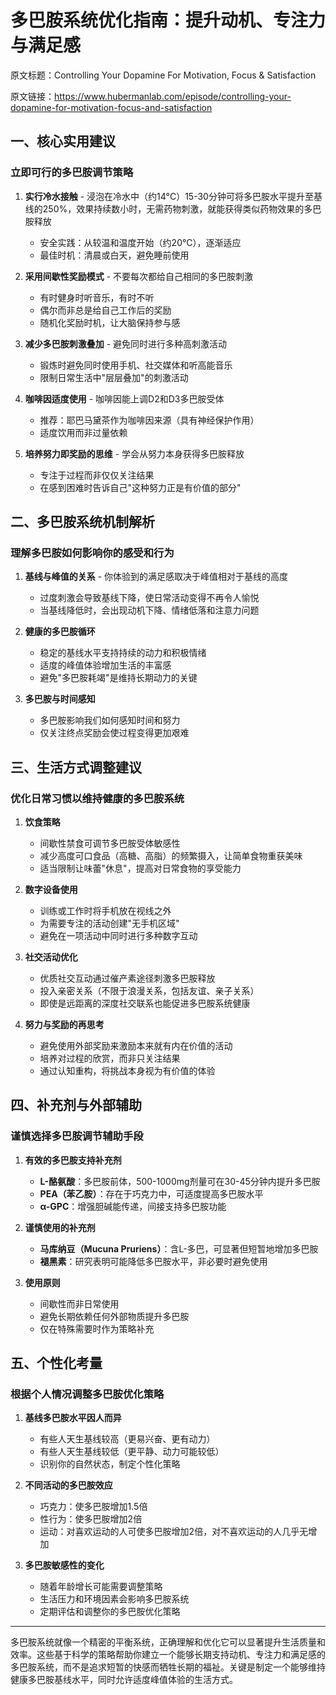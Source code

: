 # 多巴胺系统优化指南：提升动机、专注力与满足感

原文标题：Controlling Your Dopamine For Motivation, Focus & Satisfaction

原文链接：https://www.hubermanlab.com/episode/controlling-your-dopamine-for-motivation-focus-and-satisfaction

<YouTube videoId="QmOF0crdyRU" />

## 一、核心实用建议

### 立即可行的多巴胺调节策略

1. **实行冷水接触** - 浸泡在冷水中（约14°C）15-30分钟可将多巴胺水平提升至基线的250%，效果持续数小时，无需药物刺激，就能获得类似药物效果的多巴胺释放
   * 安全实践：从较温和温度开始（约20°C），逐渐适应
   * 最佳时机：清晨或白天，避免睡前使用

2. **采用间歇性奖励模式** - 不要每次都给自己相同的多巴胺刺激
   * 有时健身时听音乐，有时不听
   * 偶尔而非总是给自己工作后的奖励
   * 随机化奖励时机，让大脑保持参与感

3. **减少多巴胺刺激叠加** - 避免同时进行多种高刺激活动
   * 锻炼时避免同时使用手机、社交媒体和听高能音乐
   * 限制日常生活中"层层叠加"的刺激活动

4. **咖啡因适度使用** - 咖啡因能上调D2和D3多巴胺受体
   * 推荐：耶巴马黛茶作为咖啡因来源（具有神经保护作用）
   * 适度饮用而非过量依赖

5. **培养努力即奖励的思维** - 学会从努力本身获得多巴胺释放
   * 专注于过程而非仅仅关注结果
   * 在感到困难时告诉自己"这种努力正是有价值的部分"

## 二、多巴胺系统机制解析

### 理解多巴胺如何影响你的感受和行为

1. **基线与峰值的关系** - 你体验到的满足感取决于峰值相对于基线的高度
   * 过度刺激会导致基线下降，使日常活动变得不再令人愉悦
   * 当基线降低时，会出现动机下降、情绪低落和注意力问题

2. **健康的多巴胺循环**
   * 稳定的基线水平支持持续的动力和积极情绪
   * 适度的峰值体验增加生活的丰富感
   * 避免"多巴胺耗竭"是维持长期动力的关键

3. **多巴胺与时间感知**
   * 多巴胺影响我们如何感知时间和努力
   * 仅关注终点奖励会使过程变得更加艰难

## 三、生活方式调整建议

### 优化日常习惯以维持健康的多巴胺系统

1. **饮食策略**
   * 间歇性禁食可调节多巴胺受体敏感性
   * 减少高度可口食品（高糖、高脂）的频繁摄入，让简单食物重获美味
   * 适当限制让味蕾"休息"，提高对日常食物的享受能力

2. **数字设备使用**
   * 训练或工作时将手机放在视线之外
   * 为需要专注的活动创建"无手机区域"
   * 避免在一项活动中同时进行多种数字互动

3. **社交活动优化**
   * 优质社交互动通过催产素途径刺激多巴胺释放
   * 投入亲密关系（不限于浪漫关系，包括友谊、亲子关系）
   * 即使是远距离的深度社交联系也能促进多巴胺系统健康

4. **努力与奖励的再思考**
   * 避免使用外部奖励来激励本来就有内在价值的活动
   * 培养对过程的欣赏，而非只关注结果
   * 通过认知重构，将挑战本身视为有价值的体验

## 四、补充剂与外部辅助

### 谨慎选择多巴胺调节辅助手段

1. **有效的多巴胺支持补充剂**
   * **L-酪氨酸**：多巴胺前体，500-1000mg剂量可在30-45分钟内提升多巴胺
   * **PEA（苯乙胺）**：存在于巧克力中，可适度提高多巴胺水平
   * **α-GPC**：增强胆碱能传递，间接支持多巴胺功能

2. **谨慎使用的补充剂**
   * **马库纳豆（Mucuna Pruriens）**：含L-多巴，可显著但短暂地增加多巴胺
   * **褪黑素**：研究表明可能降低多巴胺水平，非必要时避免使用

3. **使用原则**
   * 间歇性而非日常使用
   * 避免长期依赖任何外部物质提升多巴胺
   * 仅在特殊需要时作为策略补充

## 五、个性化考量

### 根据个人情况调整多巴胺优化策略

1. **基线多巴胺水平因人而异**
   * 有些人天生基线较高（更易兴奋、更有动力）
   * 有些人天生基线较低（更平静、动力可能较低）
   * 识别你的自然状态，制定个性化策略

2. **不同活动的多巴胺效应**
   * 巧克力：使多巴胺增加1.5倍
   * 性行为：使多巴胺增加2倍
   * 运动：对喜欢运动的人可使多巴胺增加2倍，对不喜欢运动的人几乎无增加

3. **多巴胺敏感性的变化**
   * 随着年龄增长可能需要调整策略
   * 生活压力和环境因素会影响多巴胺系统
   * 定期评估和调整你的多巴胺优化策略

---

多巴胺系统就像一个精密的平衡系统，正确理解和优化它可以显著提升生活质量和效率。这些基于科学的策略帮助你建立一个能够长期支持动机、专注力和满足感的多巴胺系统，而不是追求短暂的快感而牺牲长期的福祉。关键是制定一个能够维持健康多巴胺基线水平，同时允许适度峰值体验的生活方式。
